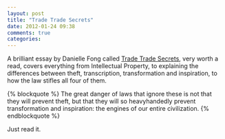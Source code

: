 ```yaml
---
layout: post
title: "Trade Trade Secrets"
date: 2012-01-24 09:38
comments: true
categories: 
---
```


A brilliant essay by Danielle Fong called [Trade Trade Secrets](http://einfall.wordpress.com/2012/01/23/trade-trade-secrets/), very worth a read, covers everything from Intellectual Property, to explaining the differences between theft, transcription, transformation and inspiration, to how the law stifles all four of them.

{% blockquote %}
The great danger of laws that ignore these is not that they will prevent theft, but that they will so heavyhandedly prevent transformation and inspiration: the engines of our entire civilization.
{% endblockquote %}

Just read it.